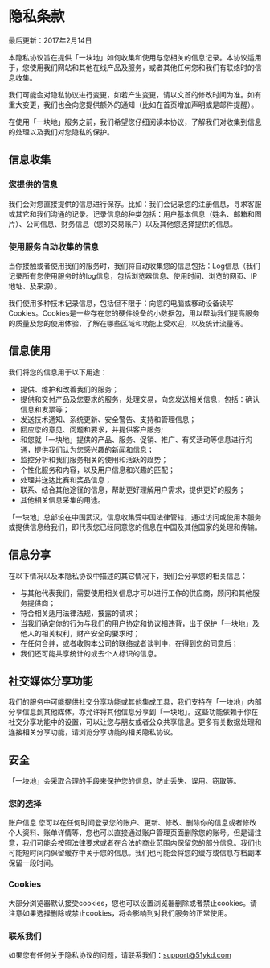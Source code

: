 # 隐私条款

最后更新：2017年2月14日


本隐私协议旨在提供「一块地」如何收集和使用与您相关的信息记录。本协议适用于，您使用我们网站和其他在线产品及服务，或者其他任何您和我们有联络时的信息收集。

我们可能会对隐私协议进行变更，如若产生变更，请以文首的修改时间为准。如有重大变更，我们也会向您提供额外的通知（比如在首页增加声明或是邮件提醒）。

在使用「一块地」服务之前，我们希望您仔细阅读本协议，了解我们对收集到信息的处理以及我们对您隐私的保护。

## 信息收集

### 您提供的信息

我们会对您直接提供的信息进行保存。比如：我们会记录您的注册信息，寻求客服或其它和我们沟通的记录。记录信息的种类包括：用户基本信息（姓名、邮箱和图片）、公司信息、财务信息（您的交易账户）以及其他您选择提供的信息。

### 使用服务自动收集的信息

当你接触或者使用我们的服务时，我们将自动收集您的信息包括：Log信息（我们记录所有您使用服务时的log信息，包括浏览器信息、使用时间、浏览的网页、IP地址、及来源）。

我们使用多种技术记录信息，包括但不限于：向您的电脑或移动设备读写Cookies。Cookies是一些存在您的硬件设备的小数据包，用以帮助我们提高服务的质量及您的使用体验，了解在哪些区域和功能上受欢迎，以及统计流量等。

## 信息使用

我们将您的信息用于以下用途：

* 提供、维护和改善我们的服务；
* 提供和交付产品及您要求的服务，处理交易，向您发送相关信息，包括：确认信息和发票等；
* 发送技术通知、系统更新、安全警告、支持和管理信息；
* 回应您的意见、问题和要求，并提供客户服务;
* 和您就「一块地」提供的产品、服务、促销、推广、有奖活动等信息进行沟通，提供我们认为您感兴趣的新闻和信息；
* 监控分析和我们服务相关的使用和活跃的趋势；
* 个性化服务和内容，以及用户信息和兴趣的匹配；
* 处理并送达比赛和奖品信息；
* 联系、结合其他途径的信息，帮助更好理解用户需求，提供更好的服务；
* 其他相关信息采集的用途。

「一块地」总部设在中国武汉，信息收集受中国法律管辖，通过访问或使用本服务或提供信息给我们，即代表您已经同意您的信息在中国及其他国家的处理和传输。

## 信息分享

在以下情况以及本隐私协议中描述的其它情况下，我们会分享您的相关信息：

* 与其他代表我们，需要使用相关信息才可以进行工作的供应商，顾问和其他服务提供商；
* 符合相关适用法律法规，披露的请求；
* 当我们确定你的行为与我们的用户协定和协议相违背，出于保护「一块地」及他人的相关权利，财产安全的要求时；
* 在任何合并，或者收购本公司的联络或者谈判中，在得到您的同意后；
* 我们还可能共享统计的或去个人标识的信息。

## 社交媒体分享功能

我们的服务中可能提供社交分享功能或其他集成工具，我们支持在「一块地」内部分享信息到其他媒体，亦允许将其他信息分享到「一块地」。这些功能依赖于你在社交分享功能中的设置，可以让您与朋友或者公众共享信息。更多有关数据处理和连接相关分享功能，请浏览分享功能的相关隐私协议。

## 安全

「一块地」会采取合理的手段来保护您的信息，防止丢失、误用、窃取等。

### 您的选择

账户信息 您可以在任何时间登录您的账户、更新、修改、删除你的信息或者修改个人资料、账单详情等，您也可以直接通过账户管理页面删除您的账号。但是请注意，我们可能会按照法律要求或者在合法的商业范围内保留您的部分信息。我们也可能短时间内保留缓存中关于您的信息。我们也可能会将您的缓存或信息存档副本保留一段时间。

### Cookies

大部分浏览器默认接受cookies，您也可以设置浏览器删除或者禁止cookies。请注意如果选择删除或禁止cookies，将会影响到对我们服务的正常使用。

### 联系我们

如果您有任何关于隐私协议的问题，请联系我们：support@51ykd.com
